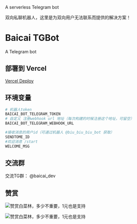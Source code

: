 A serverless Telegram bot

双向私聊机器人，这里是为双向用户无法联系而提供的解决方案！

# Baicai TGBot

A Telegram bot

## 部署到 Vercel

[Vercel Deploy](https://vercel.com/import/project?template=https://github.com/clin003/telebot_app_serverless_sendtome)

##  环境变量

```bash
# 机器人token
BAICAI_BOT_TELEGRAM_TOKEN
# 自定义 注册webhook url 地址（每次构建的时候注册这个地址，可留空）
BAICAI_BOT_TELEGRAM_WEBHOOK_URL

#接收消息的用户id（可通过机器人 @biu_biu_biu_bot 获取）
SENDTOME_ID
#欢迎消息 /start
WELCOME_MSG
```


##  交流群

交流TG群： @baicai_dev


## 赞赏
![赞赏白菜林，多少不重要，1元也是支持](https://cdn.jsdelivr.net/gh/clin003/cdn/assets/images/zanalipay.jpg)

![赞赏白菜林，多少不重要，1元也是支持](https://cdn.jsdelivr.net/gh/clin003/cdn/assets/images/zanweixin.jpg)